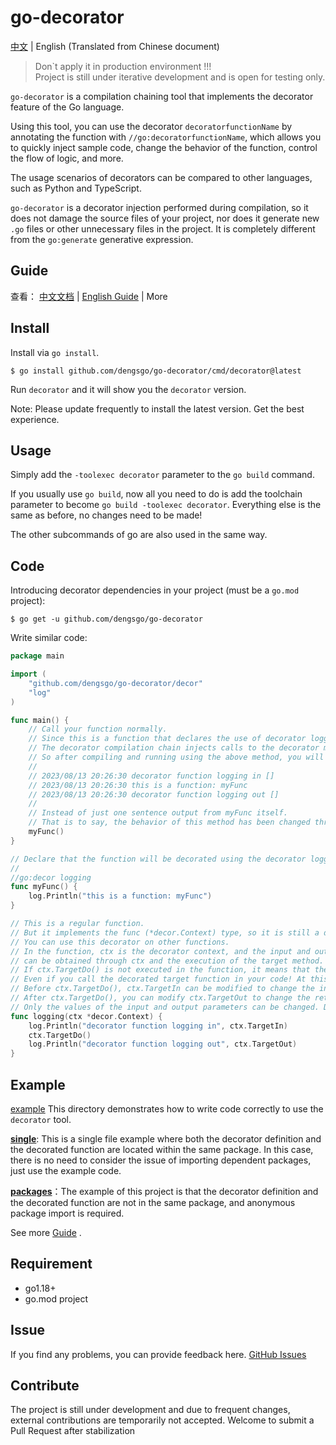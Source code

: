 # go-decorator

[中文](README.zh_cn.md) | English (Translated from Chinese document)

> Don`t apply it in production environment !!!  
> Project is still under iterative development and is open for testing only. 

`go-decorator` is a compilation chaining tool that implements the decorator feature of the Go language.

Using this tool, you can use the decorator `decoratorfunctionName` by annotating the function with `//go:decoratorfunctionName`, which allows you to quickly inject sample code, change the behavior of the function, control the flow of logic, and more.

The usage scenarios of decorators can be compared to other languages, such as Python and TypeScript.

`go-decorator` is a decorator injection performed during compilation, so it does not damage the source files of your project, nor does it generate new `.go` files or other unnecessary files in the project. It is completely different from the `go:generate` generative expression.

## Guide

查看： [中文文档](GUIDE.zh_cn.md#使用引导)  |  [English Guide](GUIDE.md#guide)  |  More

## Install

Install via `go install`.
```shell
$ go install github.com/dengsgo/go-decorator/cmd/decorator@latest
```

Run `decorator` and it will show you the `decorator` version.

Note: Please update frequently to install the latest version. Get the best experience.

## Usage

Simply add the `-toolexec decorator` parameter to the `go build` command.

If you usually use `go build`, now all you need to do is add the toolchain parameter to become `go build -toolexec decorator`. Everything else is the same as before, no changes need to be made!

The other subcommands of go are also used in the same way.

## Code

Introducing decorator dependencies in your project (must be a `go.mod` project):

```shell
$ go get -u github.com/dengsgo/go-decorator
```

Write similar code:

```go
package main

import (
	"github.com/dengsgo/go-decorator/decor"
	"log"
)

func main() {
	// Call your function normally.
	// Since this is a function that declares the use of decorator logging,
	// The decorator compilation chain injects calls to the decorator method logging during code compilation.
	// So after compiling and running using the above method, you will get the following output:
	// 
	// 2023/08/13 20:26:30 decorator function logging in []
	// 2023/08/13 20:26:30 this is a function: myFunc
	// 2023/08/13 20:26:30 decorator function logging out []
	// 
	// Instead of just one sentence output from myFunc itself.
	// That is to say, the behavior of this method has been changed through the decorator!
	myFunc() 
}

// Declare that the function will be decorated using the decorator logging by using the go: decor annotation.
//
//go:decor logging
func myFunc() {
	log.Println("this is a function: myFunc")
}

// This is a regular function. 
// But it implements the func (*decor.Context) type, so it is still a decorator method,
// You can use this decorator on other functions.
// In the function, ctx is the decorator context, and the input and output parameters of the target function 
// can be obtained through ctx and the execution of the target method.
// If ctx.TargetDo() is not executed in the function, it means that the target function will not execute,
// Even if you call the decorated target function in your code! At this point, the objective function returns zero values.
// Before ctx.TargetDo(), ctx.TargetIn can be modified to change the input parameter values.
// After ctx.TargetDo(), you can modify ctx.TargetOut to change the return value.
// Only the values of the input and output parameters can be changed. Don't try to change their type and quantity, as this will trigger runtime panic!!!
func logging(ctx *decor.Context) {
	log.Println("decorator function logging in", ctx.TargetIn)
	ctx.TargetDo()
	log.Println("decorator function logging out", ctx.TargetOut)
}

```

## Example

[example](example) This directory demonstrates how to write code correctly to use the `decorator` tool.

[**single**](example/single): This is a single file example where both the decorator definition and the decorated function are located within the same package. In this case, there is no need to consider the issue of importing dependent packages, just use the example code.

[**packages**](example/packages)：The example of this project is that the decorator definition and the decorated function are not in the same package, and anonymous package import is required.

See more [Guide](#guide) .

## Requirement

- go1.18+  
- go.mod project

## Issue

If you find any problems, you can provide feedback here. [GitHub Issues](https://github.com/dengsgo/go-decorator/issues)  

## Contribute

The project is still under development and due to frequent changes, external contributions are temporarily not accepted. Welcome to submit a Pull Request after stabilization